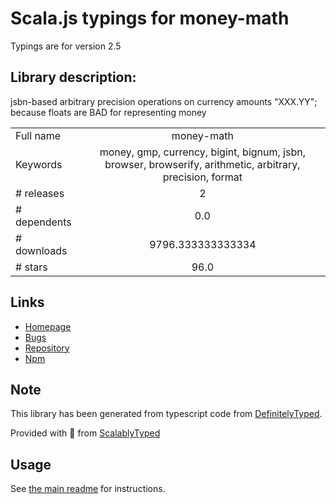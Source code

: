 
# Scala.js typings for money-math

Typings are for version 2.5

## Library description:
jsbn-based arbitrary precision operations on currency amounts "XXX.YY"; because floats are BAD for representing money

|                    |                 |
| ------------------ | :-------------: |
| Full name          | money-math |
| Keywords           | money, gmp, currency, bigint, bignum, jsbn, browser, browserify, arithmetic, arbitrary, precision, format |
| # releases         | 2 |
| # dependents       | 0.0 |
| # downloads        | 9796.333333333334 |
| # stars            | 96.0 |

## Links
- [Homepage](https://github.com/ikr/money-math#readme)
- [Bugs](https://github.com/ikr/money-math/issues)
- [Repository](https://github.com/ikr/money-math)
- [Npm](https://www.npmjs.com/package/money-math)
    


## Note
This library has been generated from typescript code from [DefinitelyTyped](https://definitelytyped.org).

Provided with :purple_heart: from [ScalablyTyped](https://github.com/oyvindberg/ScalablyTyped)

## Usage
See [the main readme](../../readme.md) for instructions.


